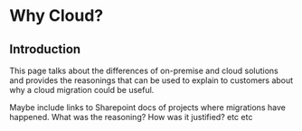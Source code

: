 # Why Cloud?

## Introduction
This page talks about the differences of on-premise and cloud solutions and provides the
reasonings that can be used to explain to customers about why a cloud migration could be
useful.

Maybe include links to Sharepoint docs of projects where migrations have happened. What was
the reasoning? How was it justified? etc etc